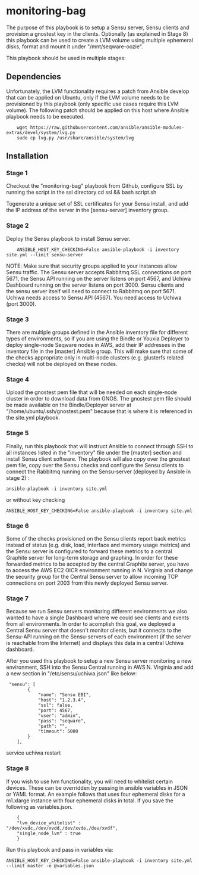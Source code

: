 monitoring-bag
==============

The purpose of this playbook is to setup a Sensu server, Sensu clients and provision a gnostest key in the clients.
Optionally (as explained in Stage 8) this playbook can be used to create a LVM volume using multiple ephemeral disks, format and mount it under "/mnt/seqware-oozie".


This playbook should be used in multiple stages:

## Dependencies

Unfortunately, the LVM functionality requires a patch from Ansible develop that can be applied on Ubuntu, only if the LVM volume needs to be provisioned by this playbook (only specific use cases require this LVM volume). The following patch should be applied on this host where Ansible playbook needs to be executed.

        wget https://raw.githubusercontent.com/ansible/ansible-modules-extras/devel/system/lvg.py
        sudo cp lvg.py /usr/share/ansible/system/lvg

## Installation

### Stage 1

Checkout the "monitoring-bag" playbook from Github, configure SSL by running the script in the ssl directory
        cd ssl && bash script.sh
        
Togenerate a unique set of SSL certificates for your Sensu install, and add the IP address of the server in the [sensu-server] inventory group.

### Stage 2

Deploy the Sensu playbook to install Sensu server.

        ANSIBLE_HOST_KEY_CHECKING=False ansible-playbook -i inventory site.yml --limit sensu-server

NOTE: Make sure that security groups applied to your instances allow Sensu traffic. The Sensu server accepts Rabbitmq SSL connections on port 5671, the Sensu API running on the server listens on port 4567, and Uchiwa Dashboard running on the server listens on port 3000. Sensu clients and the sensu server itself will need  to connect to Rabbitmq on port 5671. Uchiwa needs access to Sensu API (4567). You need access to Uchiwa (port 3000).

### Stage 3

There are multiple groups defined in the Ansible inventory file for different types of environments, so if you are using the Bindle or Youxia Deployer to deploy single-node Seqware nodes in AWS, add their IP addresses in the inventory file in the [master] Ansible group. This will make sure that some of the checks appropriate only in multi-node clusters (e.g. glusterfs related checks) will not be deployed on these nodes.

### Stage 4

Upload the gnostest pem file that will be needed on each single-node cluster in order to download data from GNOS.
The gnostest pem file should be made available on the Bindle/Deployer server at "/home/ubuntu/.ssh/gnostest.pem" because that is where it is referenced in the site.yml playbook.

### Stage 5

Finally, run this playbook that will instruct Ansible to connect through SSH to all instances listed in the "inventory" file under the [master] section and install Sensu client software. The playbook will also copy over the gnostest pem file, copy over the Sensu checks and configure the Sensu clients to connect the Rabbitmq running on the Sensu-server (deployed by Ansible in stage 2) :

    ansible-playbook -i inventory site.yml

or without key checking

    ANSIBLE_HOST_KEY_CHECKING=False ansible-playbook -i inventory site.yml

### Stage 6

Some of the checks provisioned on the Sensu clients report back metrics instead of status (e.g. disk, load, interface and memory usage metrics) and the Sensu server is configured to forward these metrics to a central Graphite server for long-term storage and graphing.
In order for these forwarded metrics to be accepted by the  central Graphite server, you have to access the AWS EC2 OICR environment running in N. Virginia and change the security group for the Central Sensu server to allow incoming TCP connections on port 2003 from this newly deployed Sensu server.

### Stage 7

Because we run Sensu servers monitoring different environments we also wanted to have a single Dashboard where we could see clients and events from all environments.
In order to acomplish this goal, we deployed a Central Sensu server that doesn't monitor clients, but it connects to the Sensu-API running on the Sensu-servers of each environment (if the server is reachable from the Internet) and displays this data in a central Uchiwa dashboard.

After you used this playbook to setup a new Sensu server monitoring a new environment, SSH into the Sensu Central running in AWS N. Virginia and add a new section in "/etc/sensu/uchiwa.json" like below:

     "sensu": [
            {
                "name": "Sensu EBI",
                "host": "1.2.3.4",
                "ssl": false,
                "port": 4567,
                "user": "admin",
                "pass": "seqware",
                "path": "",
                "timeout": 5000
            }
        ],


service uchiwa restart

### Stage 8

If you wish to use lvm functionality, you will need to whitelist certain devices. These can be overridden by passing in ansible variables in JSON or YAML format. An example follows that uses four ephemeral disks for a m1.xlarge instance with four ephemeral disks in total. If you save the following as variables.json.

        {
        "lvm_device_whitelist" : "/dev/xvdc,/dev/xvdd,/dev/xvde,/dev/xvdf",
        "single_node_lvm" : true
        }

Run this playbook and pass in variables via:

    ANSIBLE_HOST_KEY_CHECKING=False ansible-playbook -i inventory site.yml --limit master -e @variables.json
